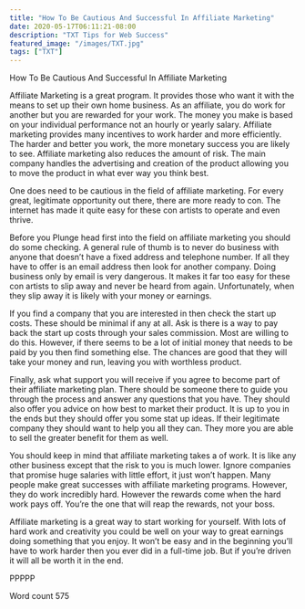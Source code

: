 ```yaml
---
title: "How To Be Cautious And Successful In Affiliate Marketing"
date: 2020-05-17T06:11:21-08:00
description: "TXT Tips for Web Success"
featured_image: "/images/TXT.jpg"
tags: ["TXT"]
---
```


How To Be Cautious And Successful In Affiliate Marketing

Affiliate Marketing is a great program. It provides those who want it with the means to set up their own home business. As an affiliate, you do work for another but you are rewarded for your work. The money you make is based on your individual performance not an hourly or yearly salary. Affiliate marketing provides many incentives to work harder and more efficiently. The harder and better you work, the more monetary success you are likely to see. Affiliate marketing also reduces the amount of risk. The main company handles the advertising and creation of the product allowing you to move the product in what ever way you think best.

One does need to be cautious in the field of affiliate marketing. For every great, legitimate opportunity out there, there are more ready to con. The internet has made it quite easy for these con artists to operate and even thrive. 

Before you Plunge head first into the field on affiliate marketing you should do some checking. A general rule of thumb is to never do business with anyone that doesn’t have a fixed address and telephone number. If all they have to offer is an email address then look for another company. Doing business only by email is very dangerous. It makes it far too easy for these con artists to slip away and never be heard from again. Unfortunately, when they slip away it is likely with your money or earnings.

If you find a company that you are interested in then check the start up costs. These should be minimal if any at all. Ask is there is a way to pay back the start up costs through your sales commission. Most are willing to do this. However, if there seems to be a lot of initial money that needs to be paid by you then find something else. The chances are good that they will take your money and run, leaving you with worthless product.

Finally, ask what support you will receive if you agree to become part of their affiliate marketing plan. There should be someone there to guide you through the process and answer any questions that you have. They should also offer you advice on how best to market their product. It is up to you in the ends but they should offer you some stat up ideas. If their legitimate company they should want to help you all they can. They more you are able to sell the greater benefit for them as well.

You should keep in mind that affiliate marketing takes a of work. It is like any other business except that the risk to you is much lower. Ignore companies that promise huge salaries with little effort, it just won’t happen. Many people make great successes with affiliate marketing programs. However, they do work incredibly hard. However the rewards come when the hard work pays off. You’re the one that will reap the rewards, not your boss.

Affiliate marketing is a great way to start working for yourself. With lots of hard work and creativity you could be well on your way to great earnings doing something that you enjoy. It won’t be easy and in the beginning you’ll have to work harder then you ever did in a full-time job. But if you’re driven it will all be worth it in the end.

PPPPP

Word count 575
